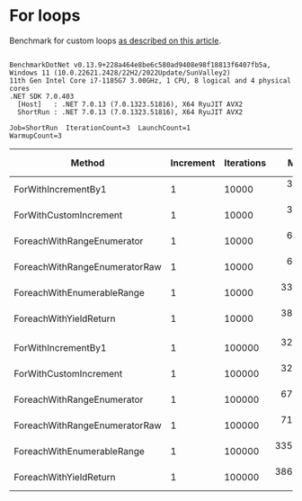 ﻿# For loops

Benchmark for custom loops [as described on this article](https://habr.com/en/post/575916/).

```

BenchmarkDotNet v0.13.9+228a464e8be6c580ad9408e98f18813f6407fb5a, Windows 11 (10.0.22621.2428/22H2/2022Update/SunValley2)
11th Gen Intel Core i7-1185G7 3.00GHz, 1 CPU, 8 logical and 4 physical cores
.NET SDK 7.0.403
  [Host]   : .NET 7.0.13 (7.0.1323.51816), X64 RyuJIT AVX2
  ShortRun : .NET 7.0.13 (7.0.1323.51816), X64 RyuJIT AVX2

Job=ShortRun  IterationCount=3  LaunchCount=1  
WarmupCount=3  

```
| Method                        | Increment | Iterations | Mean       | Error      | StdDev    | StdErr    | Min        | Max        | Op/s      | Ratio | Allocated | Alloc Ratio |
|------------------------------ |---------- |----------- |-----------:|-----------:|----------:|----------:|-----------:|-----------:|----------:|------:|----------:|------------:|
| ForWithIncrementBy1           | 1         | 10000      |   3.210 μs |  0.5578 μs | 0.0306 μs | 0.0177 μs |   3.178 μs |   3.239 μs | 311,535.9 |  1.00 |         - |          NA |
| ForWithCustomIncrement        | 1         | 10000      |   3.277 μs |  0.3288 μs | 0.0180 μs | 0.0104 μs |   3.261 μs |   3.296 μs | 305,110.7 |  1.02 |         - |          NA |
| ForeachWithRangeEnumerator    | 1         | 10000      |   6.624 μs |  1.9769 μs | 0.1084 μs | 0.0626 μs |   6.514 μs |   6.731 μs | 150,961.9 |  2.06 |         - |          NA |
| ForeachWithRangeEnumeratorRaw | 1         | 10000      |   6.939 μs |  5.0457 μs | 0.2766 μs | 0.1597 μs |   6.702 μs |   7.243 μs | 144,112.5 |  2.16 |         - |          NA |
| ForeachWithEnumerableRange    | 1         | 10000      |  33.220 μs | 10.2202 μs | 0.5602 μs | 0.3234 μs |  32.843 μs |  33.863 μs |  30,102.6 | 10.35 |      40 B |          NA |
| ForeachWithYieldReturn        | 1         | 10000      |  38.564 μs |  3.6591 μs | 0.2006 μs | 0.1158 μs |  38.393 μs |  38.784 μs |  25,931.2 | 12.02 |      56 B |          NA |
|                               |           |            |            |            |           |           |            |            |           |       |           |             |
| ForWithIncrementBy1           | 1         | 100000     |  32.042 μs | 11.2431 μs | 0.6163 μs | 0.3558 μs |  31.411 μs |  32.643 μs |  31,209.4 |  1.00 |         - |          NA |
| ForWithCustomIncrement        | 1         | 100000     |  32.321 μs |  3.1825 μs | 0.1744 μs | 0.1007 μs |  32.141 μs |  32.489 μs |  30,939.4 |  1.01 |         - |          NA |
| ForeachWithRangeEnumerator    | 1         | 100000     |  67.058 μs | 33.3886 μs | 1.8301 μs | 1.0566 μs |  65.785 μs |  69.155 μs |  14,912.5 |  2.09 |         - |          NA |
| ForeachWithRangeEnumeratorRaw | 1         | 100000     |  71.612 μs | 40.2026 μs | 2.2036 μs | 1.2723 μs |  69.846 μs |  74.081 μs |  13,964.1 |  2.24 |         - |          NA |
| ForeachWithEnumerableRange    | 1         | 100000     | 335.590 μs | 59.4427 μs | 3.2583 μs | 1.8812 μs | 333.024 μs | 339.256 μs |   2,979.8 | 10.48 |      40 B |          NA |
| ForeachWithYieldReturn        | 1         | 100000     | 386.100 μs | 45.3526 μs | 2.4859 μs | 1.4353 μs | 383.519 μs | 388.478 μs |   2,590.0 | 12.05 |      56 B |          NA |
